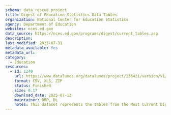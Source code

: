 ```yaml
---
schema: data_rescue_project 
title: Digest of Education Statistics Data Tables
organization: National Center for Education Statistics
agency: Department of Education
websites: nces.ed.gov
data_source: https://nces.ed.gov/programs/digest/current_tables.asp
description: 
last_modified: 2025-07-31
metadata_available: Yes
metadata_url: 
category:
  - Education 
resources:
  - id: 1249
    url: https://www.datalumos.org/datalumos/project/236421/version/V1/view
    format: CSV, XLS, ZIP
    status: Finished
    size: 0.17
    download_date: 2025-07-13
    maintainer: DRP, DL
    notes: This dataset represents the tables from the Most Current Digest Tables page https://nces.ed.gov/programs/digest/current_tables.asp, as downloaded 2025-07-13.The folder system has three levels. Level 1 is the chapters of the data digest. Level 2 is the subsections of the chapters. Level 3 is a folder each for each table. Each table folder contains an excel file for the table.The top level folder contains a catalog csv with a cross walk between the folder name and the original table titles.There is also a folder for Machine Readable tables downloaded from this page in the top level folder https://nces.ed.gov/programs/digest/mrt_tables.asp.
---
```

